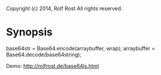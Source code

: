 Copyright (c) 2014, Rolf Rost
All rights reserved.


Synopsis
========

base64str = Base64.encode(arraybuffer, wrap);
arraybuffer = Base64.decode(base64string);



Demo: http://rolfrost.de/base64js.html 

